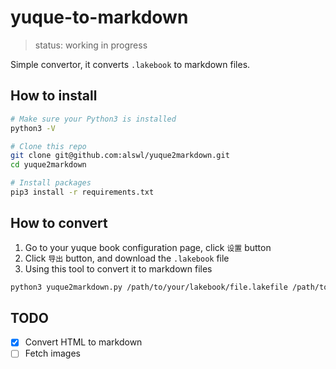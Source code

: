 # yuque-to-markdown

> status: working in progress

Simple convertor, it converts `.lakebook` to markdown files.

## How to install

```bash
# Make sure your Python3 is installed
python3 -V

# Clone this repo
git clone git@github.com:alswl/yuque2markdown.git
cd yuque2markdown

# Install packages
pip3 install -r requirements.txt
```


## How to convert

1. Go to your yuque book configuration page, click `设置` button
2. Click `导出` button, and download the `.lakebook` file
3. Using this tool to convert it to markdown files

```bash
python3 yuque2markdown.py /path/to/your/lakebook/file.lakefile /path/to/your/output/folder
```


## TODO

- [x] Convert HTML to markdown
- [ ] Fetch images
